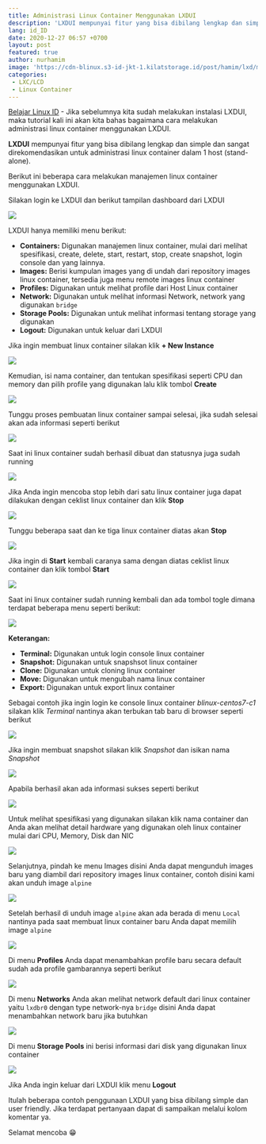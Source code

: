 ```yaml
---
title: Administrasi Linux Container Menggunakan LXDUI
description: 'LXDUI mempunyai fitur yang bisa dibilang lengkap dan simple dan sangat direkomendasikan untuk administrasi linux container dalam 1 host (stand-alone)'
lang: id_ID
date: 2020-12-27 06:57 +0700
layout: post
featured: true
author: nurhamim
image: 'https://cdn-blinux.s3-id-jkt-1.kilatstorage.id/post/hamim/lxd/manage-lxdui/cover2.png'
categories:
 - LXC/LCD
 - Linux Container
---
```


[Belajar Linux ID](https://belajarlinux.id) - Jika sebelumnya kita sudah melakukan instalasi LXDUI, maka tutorial kali ini akan kita bahas bagaimana cara melakukan administrasi linux container menggunakan LXDUI.

**LXDUI** mempunyai fitur yang bisa dibilang lengkap dan simple dan sangat direkomendasikan untuk administrasi linux container dalam 1 host (stand-alone).

Berikut ini beberapa cara melakukan manajemen linux container menggunakan LXDUI. 

Silakan login ke LXDUI dan berikut tampilan dashboard dari LXDUI

![](https://cdn-blinux.s3-id-jkt-1.kilatstorage.id/post/hamim/lxd/manage-lxdui/1.png)

LXDUI hanya memiliki menu berikut: 

- **Containers:** Digunakan manajemen linux container, mulai dari melihat spesifikasi, create, delete, start, restart, stop, create snapshot, login console dan yang lainnya. 
- **Images:** Berisi kumpulan images yang di undah dari repository images linux container, tersedia juga menu remote images linux container
- **Profiles:** Digunakan untuk melihat profile dari Host Linux container 
- **Network:** Digunakan untuk melihat informasi Network, network yang digunakan `bridge`
- **Storage Pools:** Digunakan untuk melihat informasi tentang storage yang digunakan
- **Logout:** Digunakan untuk keluar dari LXDUI

Jika ingin membuat linux container silakan klik **+ New Instance**

![](https://cdn-blinux.s3-id-jkt-1.kilatstorage.id/post/hamim/lxd/manage-lxdui/2.png)

Kemudian, isi nama container, dan tentukan spesifikasi seperti CPU dan memory dan pilih profile yang digunakan lalu klik tombol **Create**

![](https://cdn-blinux.s3-id-jkt-1.kilatstorage.id/post/hamim/lxd/manage-lxdui/3.png)

Tunggu proses pembuatan linux container sampai selesai, jika sudah selesai akan ada informasi seperti berikut

![](https://cdn-blinux.s3-id-jkt-1.kilatstorage.id/post/hamim/lxd/manage-lxdui/4.png)

Saat ini linux container sudah berhasil dibuat dan statusnya juga sudah running

![](https://cdn-blinux.s3-id-jkt-1.kilatstorage.id/post/hamim/lxd/manage-lxdui/5.png)

Jika Anda ingin mencoba stop lebih dari satu linux container juga dapat dilakukan dengan ceklist linux container dan klik **Stop** 

![](https://cdn-blinux.s3-id-jkt-1.kilatstorage.id/post/hamim/lxd/manage-lxdui/6.png)

Tunggu beberapa saat dan ke tiga linux container diatas akan **Stop** 

![](https://cdn-blinux.s3-id-jkt-1.kilatstorage.id/post/hamim/lxd/manage-lxdui/7.png)

Jika ingin di **Start** kembali caranya sama dengan diatas ceklist linux container dan klik tombol **Start**

![](https://cdn-blinux.s3-id-jkt-1.kilatstorage.id/post/hamim/lxd/manage-lxdui/8.png)

Saat ini linux container sudah running kembali dan ada tombol togle dimana terdapat beberapa menu seperti berikut: 

![](https://cdn-blinux.s3-id-jkt-1.kilatstorage.id/post/hamim/lxd/manage-lxdui/9.png)

**Keterangan:**

- **Terminal:** Digunakan untuk login console linux container
- **Snapshot:** Digunakan untuk snapshsot linux container
- **Clone:** Digunakan untuk cloning linux container
- **Move:** Digunakan untuk mengubah nama linux container
- **Export:** Digunakan untuk export linux container

Sebagai contoh jika ingin login ke console linux container *blinux-centos7-c1* silakan klik *Terminal* nantinya akan terbukan tab baru di browser seperti berikut

![](https://cdn-blinux.s3-id-jkt-1.kilatstorage.id/post/hamim/lxd/manage-lxdui/10.png)

Jika ingin membuat snapshot silakan klik *Snapshot* dan isikan nama *Snapshot*

![](https://cdn-blinux.s3-id-jkt-1.kilatstorage.id/post/hamim/lxd/manage-lxdui/11.png)

Apabila berhasil akan ada informasi sukses seperti berikut

![](https://cdn-blinux.s3-id-jkt-1.kilatstorage.id/post/hamim/lxd/manage-lxdui/12.png)

Untuk melihat spesifikasi yang digunakan silakan klik nama container dan Anda akan melihat detail hardware yang digunakan oleh linux container mulai dari CPU, Memory,  Disk dan NIC

![](https://cdn-blinux.s3-id-jkt-1.kilatstorage.id/post/hamim/lxd/manage-lxdui/13.png)

Selanjutnya, pindah ke menu Images disini Anda dapat mengunduh images baru yang diambil dari repository images linux container, contoh disini kami akan unduh image `alpine` 

![](https://cdn-blinux.s3-id-jkt-1.kilatstorage.id/post/hamim/lxd/manage-lxdui/15.png)

Setelah berhasil di unduh image `alpine` akan ada berada di menu `Local` nantinya pada saat membuat linux container baru Anda dapat memilih image `alpine` 

![](https://cdn-blinux.s3-id-jkt-1.kilatstorage.id/post/hamim/lxd/manage-lxdui/16.png)

Di menu **Profiles** Anda dapat menambahkan profile baru secara default sudah ada profile gambarannya seperti berikut

![](https://cdn-blinux.s3-id-jkt-1.kilatstorage.id/post/hamim/lxd/manage-lxdui/17.png)

Di menu **Networks** Anda akan melihat network default dari linux container yaitu `lxdbr0` dengan type network-nya `bridge` disini Anda dapat menambahkan network baru jika butuhkan

![](https://cdn-blinux.s3-id-jkt-1.kilatstorage.id/post/hamim/lxd/manage-lxdui/18.png)

Di menu **Storage Pools** ini berisi informasi dari disk yang digunakan linux container

![](https://cdn-blinux.s3-id-jkt-1.kilatstorage.id/post/hamim/lxd/manage-lxdui/19.png)

Jika Anda ingin keluar dari LXDUI klik menu **Logout**

Itulah beberapa contoh penggunaan LXDUI yang bisa dibilang simple dan user friendly. Jika terdapat pertanyaan dapat di sampaikan melalui kolom komentar ya. 

Selamat mencoba 😁
